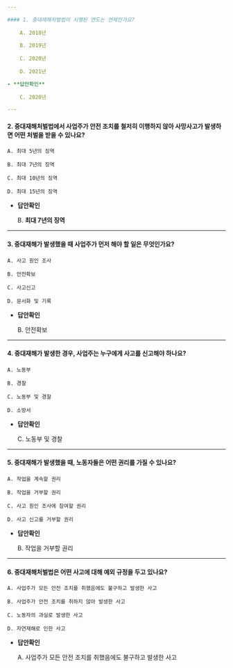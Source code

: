 ```yaml
---

#### 1. 중대재해처벌법이 시행된 연도는 언제인가요?
    
    A. 2018년
    
    B. 2019년
    
    C. 2020년
    
    D. 2021년

- **답안확인**
    
    C. 2020년

---
```

    

#### 2. 중대재해처벌법에서 사업주가 안전 조치를 철저히 이행하지 않아 사망사고가 발생하면 어떤 처벌을 받을 수 있나요?
    
    A. 최대 5년의 징역
    
    B. 최대 7년의 징역
    
    C. 최대 10년의 징역
    
    D. 최대 15년의 징역
    
- **답안확인**
    
    B. **최대 7년의 징역**
    

---
    
#### 3. 중대재해가 발생했을 때 사업주가 먼저 해야 할 일은 무엇인가요?
    
    A. 사고 원인 조사
    
    B. 안전확보
    
    C. 사고신고
    
    D. 문서화 및 기록
    
- **답안확인**
    
    B. 안전확보
    

---
    
#### 4. 중대재해가 발생한 경우, 사업주는 누구에게 사고를 신고해야 하나요?
    
    A. 노동부
    
    B. 경찰
    
    C. 노동부 및 경찰
    
    D. 소방서
    
- **답안확인**
    
    C. 노동부 및 경찰
    

---
    
#### 5. 중대재해가 발생했을 때, 노동자들은 어떤 권리를 가질 수 있나요?
    
    A. 작업을 계속할 권리
    
    B. 작업을 거부할 권리
    
    C. 사고 원인 조사에 참여할 권리
    
    D. 사고 신고를 거부할 권리
    
- **답안확인**
    
    B. 작업을 거부할 권리
    

---
    
#### 6. 중대재해처벌법은 어떤 사고에 대해 예외 규정을 두고 있나요?
    
    A. 사업주가 모든 안전 조치를 취했음에도 불구하고 발생한 사고
    
    B. 사업주가 안전 조치를 취하지 않아 발생한 사고
    
    C. 노동자의 과실로 발생한 사고
    
    D. 자연재해로 인한 사고
    
- **답안확인**
    
    A. 사업주가 모든 안전 조치를 취했음에도 불구하고 발생한 사고